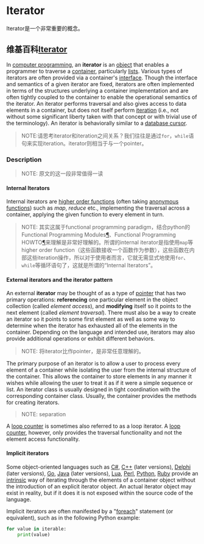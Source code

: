 # Iterator

Iterator是一个非常重要的概念。

## 维基百科[Iterator](https://en.wikipedia.org/wiki/Iterator)

In [computer programming](https://en.wikipedia.org/wiki/Computer_programming), an **iterator** is an [object](https://en.wikipedia.org/wiki/Object_(computing)) that enables a programmer to traverse a [container](https://en.wikipedia.org/wiki/Container_(data_structure)), particularly [lists](https://en.wikipedia.org/wiki/List_(abstract_data_type)). Various types of iterators are often provided via a container's [interface](https://en.wikipedia.org/wiki/Interface_(object-oriented_programming)). Though the interface and semantics of a given iterator are fixed, iterators are often implemented in terms of the structures underlying a container implementation and are often tightly coupled to the container to enable the operational semantics of the iterator. An iterator performs traversal and also gives access to data elements in a container, but does not itself perform [iteration](https://en.wikipedia.org/wiki/Iteration) (i.e., not without some significant liberty taken with that concept or with trivial use of the terminology). An iterator is behaviorally similar to a [database cursor](https://en.wikipedia.org/wiki/Cursor_(databases)).  

> NOTE:请思考iterator和iteration之间关系？我们往往是通过`for`，`while`语句来实现iteration。iterator则相当于与一个pointer。

### Description

> NOTE: 原文的这一段非常值得一读

#### Internal Iterators

Internal iterators are [higher order functions](https://en.wikipedia.org/wiki/Higher_order_functions) (often taking [anonymous functions](https://en.wikipedia.org/wiki/Anonymous_functions)) such as *map*, *reduce* etc., implementing the traversal across a container, applying the given function to every element in turn.

> NOTE: 其实这属于functional programming paradigm，结合python的Functional Programming Modules[¶](https://docs.python.org/3/library/functional.html#functional-programming-modules)、Functional Programming HOWTO[¶](https://docs.python.org/3/howto/functional.html#functional-programming-howto)来理解是非常好理解的。所谓的internal iterator是指使用`map`等 higher order function（这些函数接收一个函数作为参数），这些函数在内部这些iteration操作，所以对于使用者而言，它就无需显式地使用`for`、`while`等循环语句了，这就是所谓的“Internal Iterators”。

#### External iterators and the iterator pattern

An external **iterator** may be thought of as a type of [pointer](https://en.wikipedia.org/wiki/Pointer_(computer_programming)) that has two primary operations: **referencing** one particular element in the object collection (called *element access*), and **modifying** itself so it points to the next element (called *element traversal*). There must also be a way to create an iterator so it points to some first element as well as some way to determine when the iterator has exhausted all of the elements in the container. Depending on the language and intended use, iterators may also provide additional operations or exhibit different behaviors.

> NOTE: 将iterator比作pointer，是非常任意理解的。

The primary purpose of an iterator is to allow a user to process every element of a container while isolating the user from the internal structure of the container. This allows the container to store elements in any manner it wishes while allowing the user to treat it as if it were a simple sequence or list. An iterator class is usually designed in tight coordination with the corresponding container class. Usually, the container provides the methods for creating iterators.

> NOTE: separation

A [loop counter](https://en.wikipedia.org/wiki/Loop_counter) is sometimes also referred to as a loop iterator. A [loop counter](https://en.wikipedia.org/wiki/Loop_counter), however, only provides the traversal functionality and not the element access functionality.



#### Implicit iterators

Some object-oriented languages such as [C#](https://en.wikipedia.org/wiki/C_Sharp_(programming_language)), [C++](https://en.wikipedia.org/wiki/C%2B%2B) (later versions), [Delphi](https://en.wikipedia.org/wiki/Object_Pascal) (later versions), [Go](https://en.wikipedia.org/wiki/Go_(programming_language)), [Java](https://en.wikipedia.org/wiki/Java_(programming_language)) (later versions), [Lua](https://en.wikipedia.org/wiki/Lua_(programming_language)), [Perl](https://en.wikipedia.org/wiki/Perl), [Python](https://en.wikipedia.org/wiki/Python_(programming_language)), [Ruby](https://en.wikipedia.org/wiki/Ruby_(programming_language)) provide an [intrinsic](https://en.wikipedia.org/wiki/Intrinsic_function) way of iterating through the elements of a container object without the introduction of an explicit iterator object. An actual iterator object may exist in reality, but if it does it is not exposed within the source code of the language.

Implicit iterators are often manifested by a "[foreach](https://en.wikipedia.org/wiki/Foreach)" statement (or equivalent), such as in the following Python example:

```python
for value in iterable:
    print(value)
```